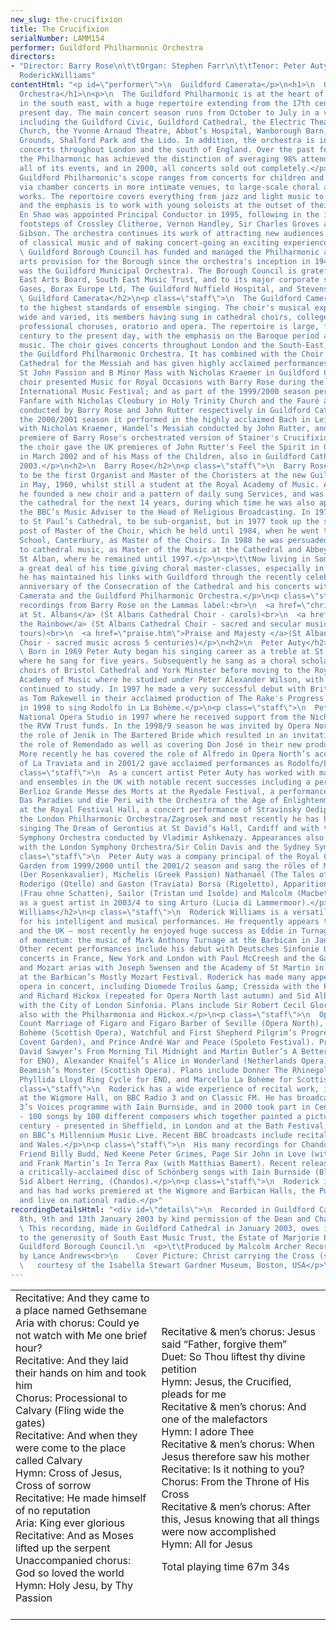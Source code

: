 ```yaml
---
new_slug: the-crucifixion
title: The Crucifixion
serialNumber: LAMM154
performer: Guildford Philharmonic Orchestra
directors:
- "Director: Barry Rose\n\t\tOrgan: Stephen Farr\n\t\tTenor: Peter Auty\n\t\tBaritone:
  RoderickWilliams"
contentHtml: "<p id=\"performer\">\n  Guildford Camerata</p>\n<h1>\n  Guildford Philharmonic
  Orchestra</h1>\n<p>\n  The Guildford Philharmonic is at the heart of music-making
  in the south east, with a huge repertoire extending from the 17th century to the
  present day. The main concert season runs from October to July in a variety of venues
  including the Guildford Civic, Guildford Cathedral, the Electric Theatre, Holy Trinity
  Church, the Yvonne Arnaud Theatre, Abbot’s Hospital, Wanborough Barn, the Castle
  Grounds, Shalford Park and the Lido. In addition, the orchestra is invited to give
  concerts throughout London and the south of England. Over the past few seasons,
  the Philharmonic has achieved the distinction of averaging 98% attendances across
  all of its events, and in 2000, all concerts sold out completely.</p>\n<p>\n  The
  Guildford Philharmonic's scope ranges from concerts for children and with children,
  via chamber concerts in more intimate venues, to large-scale choral and orchestral
  works. The repertoire covers everything from jazz and light music to new music,
  and the emphasis is to work with young soloists at the outset of their careers.
  En Shao was appointed Principal Conductor in 1995, following in the illustrious
  footsteps of Crossley Clitheroe, Vernon Handley, Sir Charles Groves and Sir Alexander
  Gibson. The orchestra continues its work of attracting new audiences for all types
  of classical music and of making concert-going an exciting experience.</p>\n<p>\n
  \ Guildford Borough Council has funded and managed the Philharmonic as part of its
  arts provision for the Borough since the orchestra's inception in 1945 (when it
  was the Guildford Municipal Orchestra). The Borough Council is grateful to the South
  East Arts Board, South East Music Trust, and to its major corporate sponsors BOC
  Gases, Borax Europe Ltd, The Guildford Nuffield Hospital, and Stevens &amp; Bolton.</p>\n<h2>\n
  \ Guildford Camerata</h2>\n<p class=\"staff\">\n  The Guildford Camerata is committed
  to the highest standards of ensemble singing. The choir's musical experience is
  wide and varied, its members having sung in cathedral choirs, college ensembles,
  professional choruses, oratorio and opera. The repertoire is large, from the 16th
  century to the present day, with the emphasis on the Baroque period and on British
  music. The choir gives concerts throughout London and the South-East, often with
  the Guildford Philharmonic Orchestra. It has combined with the Choir of Guildford
  Cathedral for the Messiah and has given highly acclaimed performances of Bach's
  St John Passion and B Minor Mass with Nicholas Kraemer in Guildford Cathedral. The
  choir presented Music for Royal Occasions with Barry Rose during the 1999 Guildford
  International Music Festival; and as part of the 1999/2000 season performed A Christmas
  Fanfare with Nicholas Cleobury in Holy Trinity Church and the Fauré and Rutter Requiems
  conducted by Barry Rose and John Rutter respectively in Guildford Cathedral. During
  the 2000/2001 season it performed in the highly acclaimed Bach in Leipzig concert
  with Nicholas Kraemer, Handel’s Messiah conducted by John Rutter, and in the world
  premiere of Barry Rose's orchestrated version of Stainer's Crucifixion. Recently,
  the choir gave the UK premieres of John Rutter's Feel the Spirit in Guildford Cathedral
  in March 2002 and of his Mass of the Children, also in Guildford Cathedral, in March
  2003.</p>\n<h2>\n  Barry Rose</h2>\n<p class=\"staff\">\n  Barry Rose was appointed
  to be the first Organist and Master of the Choristers at the new Guildford Cathedral
  in May, 1960, whilst still a student at the Royal Academy of Music. At Guildford
  he founded a new choir and a pattern of daily sung Services, and was to stay at
  the cathedral for the next 14 years, during which time he was also appointed as
  the BBC’s Music Adviser to the Head of Religious Broadcasting. In 1974 he moved
  to St Paul’s Cathedral, to be sub-organist, but in 1977 took up the specially created
  post of Master of the Choir, which he held until 1984, when he went to The King’s
  School, Canterbury, as Master of the Choirs. In 1988 he was persuaded to return
  to cathedral music, as Master of the Music at the Cathedral and Abbey Church of
  St Alban, where he remained until 1997.</p>\n<p>\t\tNow living in Somerset, he spends
  a great deal of his time giving choral master-classes, especially in the USA, though
  he has maintained his links with Guildford through the recently celebrated 40th
  anniversary of the Consecration of the Cathedral and his concerts with the Guildford
  Camerata and the Guildford Philharmonic Orchestra.</p>\n<p class=\"staff\">\n  Other
  recordings from Barry Rose on the Lammas label:<br>\n  <a href=\"christma.htm\">Christmas
  at St. Albans</a> (St Albans Cathedral Choir - carols)<br>\n  <a href=\"overthe.htm\">Over
  the Rainbow</a> (St Albans Cathedral Choir - sacred and secular music from 3 USA
  tours)<br>\n  <a href=\"praise.htm\">Praise and Majesty </a>(St Albans Cathedral
  Choir - sacred music across 5 centuries)</p>\n<h2>\n  Peter Auty</h2>\n<p class=\"staff\">\n
  \ Born in 1969 Peter Auty began his singing career as a treble at St Paul's Cathedral
  where he sang for five years. Subsequently he sang as a choral scholar with the
  choirs of Bristol Cathedral and York Minster before moving to the Royal Scottish
  Academy of Music where he studied under Peter Alexander Wilson, with whom he has
  continued to study. In 1997 he made a very successful debut with British Youth Opera
  as Tom Rakewell in their acclaimed production of The Rake's Progress and returned
  in 1998 to sing Rodolfo in La Bohème.</p>\n<p class=\"staff\">\n  Peter joined the
  National Opera Studio in 1997 where he received support from the Nicholas John and
  the RVW Trust funds. In the 1998/9 season he was invited by Opera North to cover
  the role of Jenik in The Bartered Bride which resulted in an invitation to sing
  the role of Remendado as well as covering Don José in their new production of Carmen.
  More recently he has covered the role of Alfredo in Opera North’s acclaimed production
  of La Traviata and in 2001/2 gave acclaimed performances as Rodolfo/La Bohème.</p>\n<p
  class=\"staff\">\n  As a concert artist Peter Auty has worked with many orchestras
  and ensembles in the UK with notable recent successes including a performance of
  Berlioz Grande Messe des Morts at the Ryedale Festival, a performance of Schumann
  Das Paradies und die Peri with the Orchestra of the Age of Enlightenment/Mark Elder
  at the Royal Festival Hall, a concert performance of Stravinsky Oedipus Rex with
  the London Philharmonic Orchestra/Zagrosek and most recently he has had great success
  singing The Dream of Gerontius at St David’s Hall, Cardiff and with the Iceland
  Symphony Orchestra conducted by Vladimir Ashkenazy. Appearances also include performances
  with the London Symphony Orchestra/Sir Colin Davis and the Sydney Symphony Orchestra.</p>\n<p
  class=\"staff\">\n  Peter Auty was a company principal of the Royal Opera, Covent
  Garden from 1999/2000 until the 2001/2 season and sang the rôles of Major Domo I
  (Der Rosenkavalier), Michelis (Greek Passion) Nathanaël (The Tales of Hoffmann),
  Roderigo (Otello) and Gaston (Traviata) Borsa (Rigoletto), Apparition of a Youth
  (Frau ohne Schatten), Sailor (Tristan und Isolde) and Malcolm (Macbeth). He returns
  as a guest artist in 2003/4 to sing Arturo (Lucia di Lammermoor).</p>\n<h2>\n  Roderick
  Williams</h2>\n<p class=\"staff\">\n  Roderick Williams is a versatile artist, recognised
  for his intelligent and musical performances. He frequently appears throughout Europe
  and the UK – most recently he enjoyed huge success as Eddie in Turnage’s Greek (part
  of momentum: the music of Mark Anthony Turnage at the Barbican in January 2003).
  Other recent performances include his debut with Deutsches Sinfonie Orchester Berlin,
  concerts in France, New York and London with Paul McCreesh and the Gabrieli Consort,
  and Mozart arias with Joseph Swensen and the Academy of St Martin in the Fields
  at the Barbican’s Mostly Mozart Festival. Roderick has made many appearances in
  opera in concert, including Diomede Troilus &amp; Cressida with the Philharmonia
  and Richard Hickox (repeated for Opera North last autumn) and Sid Albert Herring
  with the City of London Sinfonia. Plans include Sir Robert Cecil Gloriana at Snape,
  also with the Philharmonia and Hickox.</p>\n<p class=\"staff\">\n  Opera roles include
  Count Marriage of Figaro and Figaro Barber of Seville (Opera North), Schaunard La
  Bohème (Scottish Opera), Watchful and First Shepherd Pilgrim’s Progress (Royal Opera,
  Covent Garden), and Prince André War and Peace (Spoleto Festival). Premieres include
  David Sawyer’s From Morning Til Midnight and Martin Butler’s A Better Place, (both
  for ENO), Alexander Knaifel’s Alice in Wonderland (Netherlands Opera) and Sally
  Beamish’s Monster (Scottish Opera). Plans include Donner The Rhinegold in the new
  Phyllida Lloyd Ring Cycle for ENO, and Marcello La Bohème for Scottish Opera.</p>\n<p
  class=\"staff\">\n  Roderick has a wide experience of recital work, including recitals
  at the Wigmore Hall, on BBC Radio 3 and on Classic FM. He has broadcast on Radio
  3’s Voices programme with Iain Burnside, and in 2000 took part in Century Songs
  - 100 songs by 100 different composers which together painted a picture of the twentieth
  century - presented in Sheffield, in London and at the Bath Festival, and broadcast
  on BBC’s Millennium Music Live. Recent BBC broadcasts include recitals from Belfast
  and Wales.</p>\n<p class=\"staff\">\n  His many recordings for Chandos include Novice’s
  Friend Billy Budd, Ned Keene Peter Grimes, Page Sir John in Love (with Richard Hickox)
  and Frank Martin’s In Terra Pax (with Matthias Bamert). Recent releases include
  a critically-acclaimed disc of Schönberg songs with Iain Burnside (Black Box) and
  Sid Albert Herring, (Chandos).</p>\n<p class=\"staff\">\n  Roderick is also a composer
  and has had works premiered at the Wigmore and Barbican Halls, the Purcell Room
  and live on national radio.</p>"
recordingDetailsHtml: "<div id=\"details\">\n  Recorded in Guildford Cathedral on
  8th, 9th and 13th January 2003 by kind permission of the Dean and Chapter.<br>\n
  \ This recording, made in Guildford Cathedral in January 2003, owes its completion
  to the generosity of South East Music Trust, the Estate of Marjorie Potter, and
  Guildford Borough Council.\n  <p>\t\tProduced by Malcolm Archer Recorded and edited
  by Lance Andrews<br>\n    Cover Picture: Christ carrying the Cross (school of Bellini)<br>\n
  \   courtesy of the Isabella Stewart Gardner Museum, Boston, USA</p>\n</div>"
---
```


<table class="tracktable">
  <tbody>
    <tr>
      <td class="column1">
        <span class="composer">Recitative:</span><span class="trackname"> And they came to a place named Gethsemane</span><br>
        <span class="composer">Aria with chorus: </span> <span class="trackname">Could ye not watch with Me one brief hour?</span><br>
        <span class="composer">Recitative:</span> <span class="trackname">And they laid their hands on him and took him</span><br>
        <span class="composer">Chorus:</span> <span class="trackname">Processional to Calvary (Fling wide the gates)</span><br>
        <span class="composer">Recitative: </span><span class="trackname">And when they were come to the place called Calvary</span><br>
        <span class="composer">Hymn:</span> <span class="trackname">Cross of Jesus, Cross of sorrow</span><br>
        <span class="composer">Recitative:</span> <span class="trackname">He made himself of no reputation</span><br>
        <span class="composer">Aria:</span> <span class="trackname">King ever glorious</span><br>
        <span class="composer">Recitative:</span> <span class="trackname">And as Moses lifted up the serpent</span><br>
        <span class="composer">Unaccompanied chorus:</span><span class="trackname"> God so loved the world</span><br>
        <span class="composer">Hymn: </span><span class="trackname">Holy Jesu, by Thy Passion</span><br>
         </td>
      <td class="column2">
        <span class="composer">Recitative &amp; men’s chorus:</span><span class="trackname"> Jesus said “Father, forgive them”<br>
        </span><span class="composer">Duet:</span><span class="trackname"> So Thou liftest thy divine petition<br>
        </span><span class="composer">Hymn:</span><span class="trackname"> Jesus, the Crucified, pleads for me<br>
        </span><span class="composer">Recitative &amp; men’s chorus: </span> <span class="trackname">And one of the malefactors<br>
        </span><span class="composer">Hymn: </span> <span class="trackname">I adore Thee<br>
        </span><span class="composer">Recitative &amp; men’s chorus:</span><span class="trackname"> When Jesus therefore saw his mother<br>
        </span><span class="composer">Recitative: </span> <span class="trackname">Is it nothing to you?<br>
        </span><span class="composer">Chorus: </span> <span class="trackname">From the Throne of His Cross</span><span class="composer"> </span><br>
        <span class="trackname"> </span><span class="composer">Recitative &amp; men’s chorus: </span> <span class="trackname">After this, Jesus knowing that all things were now accomplished<br>
        </span><span class="composer">Hymn:</span><span class="trackname"> All for Jesus</span>
        <p>
          <span id="playingtime">Total playing time 67m 34s</span></p>
      </td>
    </tr>
  </tbody>
</table>
